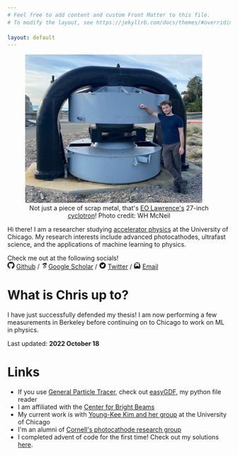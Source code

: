 ```yaml
---
# Feel free to add content and custom Front Matter to this file.
# To modify the layout, see https://jekyllrb.com/docs/themes/#overriding-theme-defaults

layout: default
---
```


<figure>
<img src="/assets/photo_of_me.jpeg" alt="photo of me" class="center" width="400">
<figcaption align = "center" class="index_caption">Not just a piece of scrap metal, that's <a href="https://www.lbl.gov/nobelists/1939-ernest-orlando-lawrence/">EO Lawrence's</a> 27-inch <a href="https://en.wikipedia.org/wiki/Cyclotron">cyclotron</a>! Photo credit: WH McNeil</figcaption>
</figure>

Hi there!
I am a researcher studying [accelerator physics](https://en.wikipedia.org/wiki/Accelerator_physics) at the University of Chicago.
My research interests include advanced photocathodes, ultrafast science, and the applications of machine learning to physics.

Check me out at the following socials! <br/>
<img src="/assets/GitHub-Mark-32px.png" height="16"> [Github](https://github.com/electronsandstuff) / <img src="/assets/icons8-google-scholar.svg" height="16">[Google Scholar](https://scholar.google.com/citations?user=3PDcxFYAAAAJ) / <img src="/assets/104461_twitter_icon.png" height="16"> [Twitter](https://twitter.com/ElectronsNStuff) / <img src="/assets/icons8-email-open-50.png" height="16"> [Email](mailto:website-contact@chris-pierce.com)

# What is Chris up to?
I have just successfully defended my thesis! I am now performing a few measurements in Berkeley before continuing on to Chicago to work on ML in physics.

Last updated: __2022 October 18__


# Links
 * If you use [General Particle Tracer](http://www.pulsar.nl/gpt/), check out [easyGDF](https://github.com/electronsandstuff/easygdf), my python file reader
 * I am affiliated with the [Center for Bright Beams](https://cbb.cornell.edu/)
 * My current work is with [Young-Kee Kim and her group](https://hep.uchicago.edu/~ykkim/index.shtml) at the University of Chicago
 * I'm an alumni of [Cornell's photocathode research group](https://www.classe.cornell.edu/~ib38/)
 * I completed advent of code for the first time! Check out my solutions [here](https://github.com/electronsandstuff/Advent-of-Code-2021).
